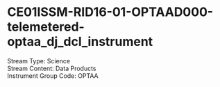 # CE01ISSM-RID16-01-OPTAAD000-telemetered-optaa_dj_dcl_instrument

Stream Type: Science<br>
Stream Content: Data Products<br>
Instrument Group Code: OPTAA<br>
